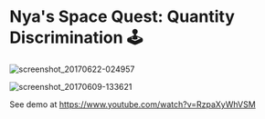 # Nya's Space Quest: Quantity Discrimination 🕹

![screenshot_20170622-024957](https://user-images.githubusercontent.com/15718174/27411324-edec40ac-56e4-11e7-8207-1a05c770024d.png)

![screenshot_20170609-133621](https://user-images.githubusercontent.com/15718174/26973174-6901eabe-4d15-11e7-9634-b37cd6006b4a.png)

See demo at https://www.youtube.com/watch?v=RzpaXyWhVSM
